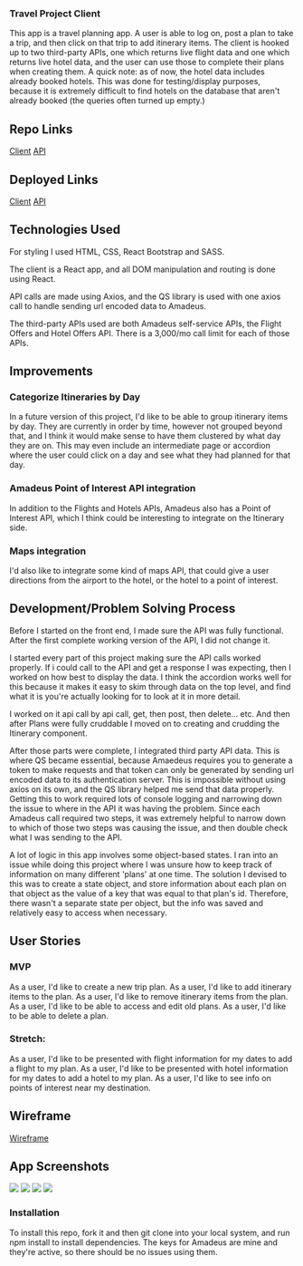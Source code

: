 ### Travel Project Client

This app is a travel planning app. A user is able to log on, post a plan to take a trip, and then click on that trip to add itinerary items. The client is hooked up to two third-party APIs, one which returns live flight data and one which returns live hotel data, and the user can use those to complete their plans when creating them. A quick note: as of now, the hotel data includes already booked hotels. This was done for testing/display purposes, because it is extremely difficult to find hotels on the database that aren't already booked (the queries often turned up empty.)

## Repo Links

[Client](https://github.com/ztosyl/travel-project-client)
[API](https://github.com/ztosyl/travel-project-api)

## Deployed Links

[Client](https://ztosyl.github.io/travel-project-client)
[API](https://travel-project-api.herokuapp.com)

## Technologies Used

For styling I used HTML, CSS, React Bootstrap and SASS.

The client is a React app, and all DOM manipulation and routing is done using React.

API calls are made using Axios, and the QS library is used with one axios call to handle sending url encoded data to Amadeus.

The third-party APIs used are both Amadeus self-service APIs, the Flight Offers and Hotel Offers API. There is a 3,000/mo call limit for each of those APIs.


## Improvements

### Categorize Itineraries by Day
In a future version of this project, I'd like to be able to group itinerary items by day. They are currently in order by time, however not grouped beyond that, and I think it would make sense to have them clustered by what day they are on. This may even include an intermediate page or accordion where the user could click on a day and see what they had planned for that day.

### Amadeus Point of Interest API integration
In addition to the Flights and Hotels APIs, Amadeus also has a Point of Interest API, which I think could be interesting to integrate on the Itinerary side.

### Maps integration
I'd also like to integrate some kind of maps API, that could give a user directions from the airport to the hotel, or the hotel to a point of interest.

## Development/Problem Solving Process

Before I started on the front end, I made sure the API was fully functional. After the first complete working version of the API, I did not change it.

I started every part of this project making sure the API calls worked properly. If i could call to the API and get a response I was expecting, then I worked on how best to display the data. I think the accordion works well for this because it makes it easy to skim through data on the top level, and find what it is you're actually looking for to look at it in more detail.

I worked on it api call by api call, get, then post, then delete... etc. And then after Plans were fully cruddable I moved on to creating and crudding the Itinerary component.

After those parts were complete, I integrated third party API data. This is where QS became essential, because Amaedeus requires you to generate a token to make requests and that token can only be generated by sending url encoded data to its authentication server. This is impossible without using axios on its own, and the QS library helped me send that data properly. Getting this to work required lots of console logging and narrowing down the issue to where in the API it was having the problem. Since each Amadeus call required two steps, it was extremely helpful to narrow down to which of those two steps was causing the issue, and then double check what I was sending to the API.

A lot of logic in this app involves some object-based states. I ran into an issue while doing this project where I was unsure how to keep track of information on many different 'plans' at one time. The solution I devised to this was to create a state object, and store information about each plan on that object as the value of a key that was equal to that plan's id. Therefore, there wasn't a separate state per object, but the info was saved and relatively easy to access when necessary.

## User Stories

### MVP
As a user, I'd like to create a new trip plan.
As a user, I'd like to add itinerary items to the plan.
As a user, I'd like to remove itinerary items from the plan.
As a user, I'd like to be able to access and edit old plans.
As a user, I'd like to be able to delete a plan.

### Stretch:
As a user, I'd like to be presented with flight information for my dates to add a flight to my plan.
As a user, I'd like to be presented with hotel information for my dates to add a hotel to my plan.
As a user, I'd like to see info on points of interest near my destination.

## Wireframe

[Wireframe](https://media.git.generalassemb.ly/user/27606/files/09f57800-b465-11ea-8644-052fe632d8f8)

## App Screenshots
![](https://imgur.com/nODCHsh)
![](https://imgur.com/JR2WF6J)
![](https://imgur.com/1uvreQl)
![](https://imgur.com/undefined)

### Installation

To install this repo, fork it and then git clone into your local system, and run npm install to install dependencies. The keys for Amadeus are mine and they're active, so there should be no issues using them.
